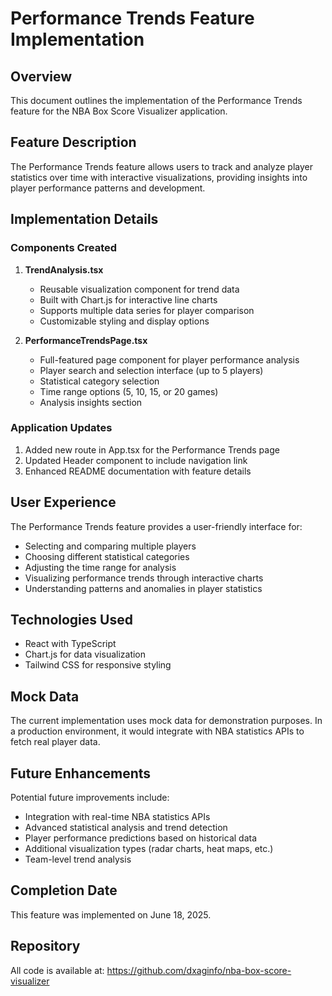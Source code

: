 # Performance Trends Feature Implementation

## Overview
This document outlines the implementation of the Performance Trends feature for the NBA Box Score Visualizer application.

## Feature Description
The Performance Trends feature allows users to track and analyze player statistics over time with interactive visualizations, providing insights into player performance patterns and development.

## Implementation Details

### Components Created
1. **TrendAnalysis.tsx**
   - Reusable visualization component for trend data
   - Built with Chart.js for interactive line charts
   - Supports multiple data series for player comparison
   - Customizable styling and display options

2. **PerformanceTrendsPage.tsx**
   - Full-featured page component for player performance analysis
   - Player search and selection interface (up to 5 players)
   - Statistical category selection
   - Time range options (5, 10, 15, or 20 games)
   - Analysis insights section

### Application Updates
1. Added new route in App.tsx for the Performance Trends page
2. Updated Header component to include navigation link
3. Enhanced README documentation with feature details

## User Experience
The Performance Trends feature provides a user-friendly interface for:
- Selecting and comparing multiple players
- Choosing different statistical categories
- Adjusting the time range for analysis
- Visualizing performance trends through interactive charts
- Understanding patterns and anomalies in player statistics

## Technologies Used
- React with TypeScript
- Chart.js for data visualization
- Tailwind CSS for responsive styling

## Mock Data
The current implementation uses mock data for demonstration purposes. In a production environment, it would integrate with NBA statistics APIs to fetch real player data.

## Future Enhancements
Potential future improvements include:
- Integration with real-time NBA statistics APIs
- Advanced statistical analysis and trend detection
- Player performance predictions based on historical data
- Additional visualization types (radar charts, heat maps, etc.)
- Team-level trend analysis

## Completion Date
This feature was implemented on June 18, 2025.

## Repository
All code is available at: https://github.com/dxaginfo/nba-box-score-visualizer